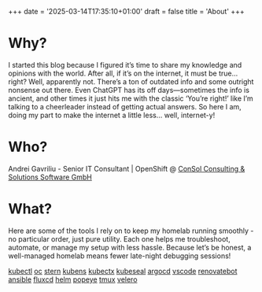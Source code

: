 +++
date = '2025-03-14T17:35:10+01:00'
draft = false
title = 'About'
+++

# Why?

I started this blog because I figured it’s time to share my knowledge and opinions with the world. After all, if it’s on the internet, it must be true… right? Well, apparently not. There’s a ton of outdated info and some outright nonsense out there. Even ChatGPT has its off days—sometimes the info is ancient, and other times it just hits me with the classic ‘You’re right!’ like I’m talking to a cheerleader instead of getting actual answers. So here I am, doing my part to make the internet a little less… well, internet-y!

# Who?

Andrei Gavriliu - Senior IT Consultant | OpenShift @ [ConSol Consulting & Solutions Software GmbH](https://consol.de)

# What?

Here are some of the tools I rely on to keep my homelab running smoothly - no particular order, just pure utility. Each one helps me troubleshoot, automate, or manage my setup with less hassle. Because let’s be honest, a well-managed homelab means fewer late-night debugging sessions!

[kubectl](https://github.com/kubernetes/kubectl) [oc](https://github.com/openshift/oc) [stern](https://github.com/stern/stern) [kubens](https://github.com/ahmetb/kubectx/) [kubectx](https://github.com/ahmetb/kubectx/) [kubeseal](https://github.com/bitnami-labs/sealed-secrets) [argocd](https://github.com/argoproj/argo-cd) [vscode](https://github.com/microsoft/vscode) [renovatebot](https://github.com/renovatebot) [ansible](https://github.com/ansible/ansible) [fluxcd](https://github.com/fluxcd/flux2) [helm](https://github.com/helm/helm) [popeye](https://github.com/derailed/popeye) [tmux](https://github.com/tmux/tmux) [velero](https://github.com/vmware-tanzu/velero)